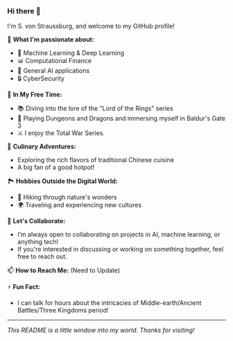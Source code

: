 ### Hi there 👋

I'm S. von Straussburg, and welcome to my GitHub profile! 

🔭 **What I'm passionate about:**
- 🤖 Machine Learning & Deep Learning
- 📊 Computational Finance
- 🧠 General AI applications
- 🔒 CyberSecurity

🌱 **In My Free Time:**
- 📚 Diving into the lore of the "Lord of the Rings" series
- 🎲 Playing Dungeons and Dragons and immersing myself in Baldur's Gate 3
- ⚔️ I enjoy the Total War Series.

🍲 **Culinary Adventures:**
- Exploring the rich flavors of traditional Chinese cuisine
- A big fan of a good hotpot!

🏞️ **Hobbies Outside the Digital World:**
- 🥾 Hiking through nature's wonders
- 🌍 Traveling and experiencing new cultures

👯 **Let's Collaborate:**
- I’m always open to collaborating on projects in AI, machine learning, or anything tech!
- If you're interested in discussing or working on something together, feel free to reach out.

📫 **How to Reach Me:** (Need to Update)

⚡ **Fun Fact:**
- I can talk for hours about the intricacies of Middle-earth/Ancient Battles/Three Kingdoms period!

---

*This README is a little window into my world. Thanks for visiting!*
